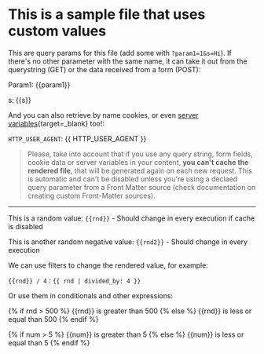 ﻿---
Title: Sample custom Front Matter external source
#They are prefixed with !! and instantiate a class to retrieve the value for the field
Rnd: !!random_int 0 1000
Rnd2: !!random_int -1000 0
num: 3
---

# This is a sample file that uses custom values

This are query params for this file (add some with `?param1=1&s=Hi`). If there's no other parameter with the same name, it can take it out from the querystring (GET) or the data received from a form (POST):

Param1: {{param1}}

s: {{s}}

And you can also retrieve by name  cookies, or even [server variables](https://docs.microsoft.com/en-us/previous-versions/iis/6.0-sdk/ms524602(v=vs.90)){target=_blank} too!:

`HTTP_USER_AGENT`: {{ HTTP_USER_AGENT }}

>Please, take into account that if you use any query string, form fields, cookie data or server variables in your content, **you can't cache the rendered file**, that will be generated again on each new request. This is automatic and can't be disabled unless you're using a declaed query parameter from a Front Matter source (check documentation on creating custom Front-Matter sources).

----

This is a random value: `{{rnd}}` - Should change in every execution if cache is disabled

This is another random negative value: `{{rnd2}}` - Should change in every execution

We can use filters to change the rendered value, for example:

`{{rnd}} / 4` : `{{ rnd | divided_by: 4 }}`

Or use them in conditionals and other expressions:

{% if rnd > 500  %}
{{rnd}} is greater than 500
{% else %}
{{rnd}} is less or equal than 500
{% endif %}

{% if num > 5  %}
{{num}} is greater than 5
{% else %}
{{num}} is less or equal than 5
{% endif %}